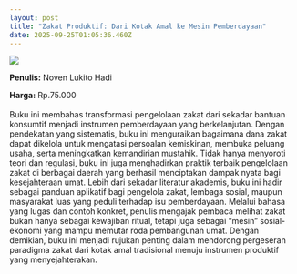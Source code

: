 ```yaml
---
layout: post
title: "Zakat Produktif: Dari Kotak Amal ke Mesin Pemberdayaan"
date: 2025-09-25T01:05:36.460Z
---
```

![](/images/uploads/isbn-zakat-produktif.jpg)

**P﻿enulis:** Noven Lukito Hadi

**Harga:** Rp.75.000\
\
Buku ini membahas transformasi pengelolaan zakat dari sekadar bantuan konsumtif menjadi instrumen pemberdayaan yang berkelanjutan. Dengan pendekatan yang sistematis, buku ini menguraikan bagaimana dana zakat dapat dikelola untuk mengatasi persoalan kemiskinan, membuka peluang usaha, serta meningkatkan kemandirian mustahik. Tidak hanya menyoroti teori dan regulasi, buku ini juga menghadirkan praktik terbaik pengelolaan zakat di berbagai daerah yang berhasil menciptakan dampak nyata bagi kesejahteraan umat.
	Lebih dari sekadar literatur akademis, buku ini hadir sebagai panduan aplikatif bagi pengelola zakat, lembaga sosial, maupun masyarakat luas yang peduli terhadap isu pemberdayaan. Melalui bahasa yang lugas dan contoh konkret, penulis mengajak pembaca melihat zakat bukan hanya sebagai kewajiban ritual, tetapi juga sebagai “mesin” sosial-ekonomi yang mampu memutar roda pembangunan umat. Dengan demikian, buku ini menjadi rujukan penting dalam mendorong pergeseran paradigma zakat dari kotak amal tradisional menuju instrumen produktif yang menyejahterakan.